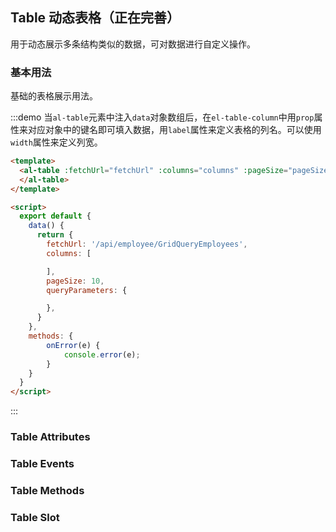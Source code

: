 ## Table 动态表格（正在完善）

用于动态展示多条结构类似的数据，可对数据进行自定义操作。

### 基本用法

基础的表格展示用法。

:::demo 当`al-table`元素中注入`data`对象数组后，在`el-table-column`中用`prop`属性来对应对象中的键名即可填入数据，用`label`属性来定义表格的列名。可以使用`width`属性来定义列宽。
```html
<template>
  <al-table :fetchUrl="fetchUrl" :columns="columns" :pageSize="pageSize" :queryParameters="queryParameters" :error-fn="onError">
  </al-table>
</template>

<script>
  export default {
    data() {
      return {
        fetchUrl: '/api/employee/GridQueryEmployees',
        columns: [

        ],
        pageSize: 10,
        queryParameters: {

        },
      }
    },
    methods: {
        onError(e) {
            console.error(e);
        }
    }
  }
</script>
```
:::

### Table Attributes

### Table Events

### Table Methods

### Table Slot